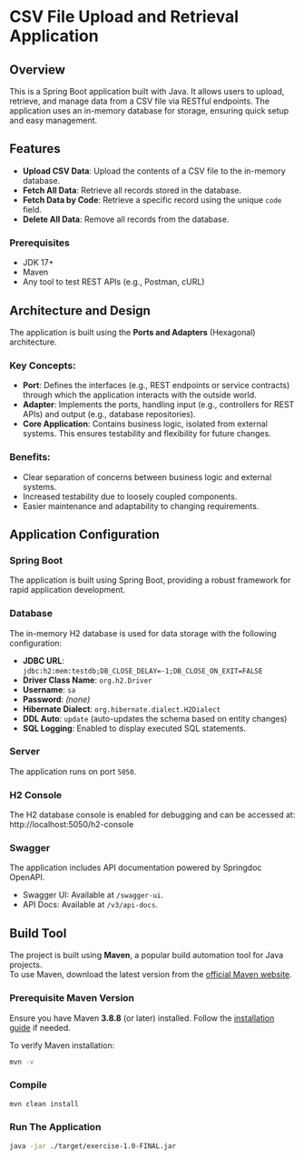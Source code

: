 # CSV File Upload and Retrieval Application

## Overview
This is a Spring Boot application built with Java. It allows users to upload, retrieve, and manage data from a CSV file via RESTful endpoints. The application uses an in-memory database for storage, ensuring quick setup and easy management.

## Features
- **Upload CSV Data**: Upload the contents of a CSV file to the in-memory database.
- **Fetch All Data**: Retrieve all records stored in the database.
- **Fetch Data by Code**: Retrieve a specific record using the unique `code` field.
- **Delete All Data**: Remove all records from the database.

### Prerequisites
- JDK 17+
- Maven
- Any tool to test REST APIs (e.g., Postman, cURL)

## Architecture and Design

The application is built using the **Ports and Adapters** (Hexagonal) architecture.

### Key Concepts:
- **Port**: Defines the interfaces (e.g., REST endpoints or service contracts) through which the application interacts with the outside world.
- **Adapter**: Implements the ports, handling input (e.g., controllers for REST APIs) and output (e.g., database repositories).
- **Core Application**: Contains business logic, isolated from external systems. This ensures testability and flexibility for future changes.

### Benefits:
- Clear separation of concerns between business logic and external systems.
- Increased testability due to loosely coupled components.
- Easier maintenance and adaptability to changing requirements.

## Application Configuration

### Spring Boot
The application is built using Spring Boot, providing a robust framework for rapid application development.

### Database
The in-memory H2 database is used for data storage with the following configuration:
- **JDBC URL**: `jdbc:h2:mem:testdb;DB_CLOSE_DELAY=-1;DB_CLOSE_ON_EXIT=FALSE`
- **Driver Class Name**: `org.h2.Driver`
- **Username**: `sa`
- **Password**: *(none)*
- **Hibernate Dialect**: `org.hibernate.dialect.H2Dialect`
- **DDL Auto**: `update` (auto-updates the schema based on entity changes)
- **SQL Logging**: Enabled to display executed SQL statements.

### Server
The application runs on port `5050`.

### H2 Console
The H2 database console is enabled for debugging and can be accessed at: http://localhost:5050/h2-console

### Swagger
The application includes API documentation powered by Springdoc OpenAPI.
- Swagger UI: Available at `/swagger-ui`.
- API Docs: Available at `/v3/api-docs`.

## Build Tool

The project is built using **Maven**, a popular build automation tool for Java projects.  
To use Maven, download the latest version from the [official Maven website](https://maven.apache.org/download.cgi).

### Prerequisite Maven Version
Ensure you have Maven **3.8.8** (or later) installed. Follow the [installation guide](https://maven.apache.org/install.html) if needed.

To verify Maven installation:
```bash
mvn -v
```
### Compile
```bash
mvn clean install
```

### Run The Application
```bash
java -jar ./target/exercise-1.0-FINAL.jar
```